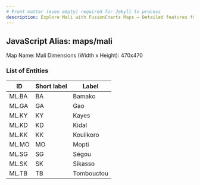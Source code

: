 ```yaml
---
# Front matter (even empty) required for Jekyll to process
description: Explore Mali with FusionCharts Maps – Detailed features for seamless integration. Try now & enhance your data visualization today! 
---
```


## JavaScript Alias: maps/mali

Map Name: Mali
Dimensions (Width x Height): 470x470

### List of Entities

| ID    | Short label | Label      |
| ----- | ----------- | ---------- |
| ML.BA | BA          | Bamako     |
| ML.GA | GA          | Gao        |
| ML.KY | KY          | Kayes      |
| ML.KD | KD          | Kidal      |
| ML.KK | KK          | Koulikoro  |
| ML.MO | MO          | Mopti      |
| ML.SG | SG          | Ségou      |
| ML.SK | SK          | Sikasso    |
| ML.TB | TB          | Tombouctou |
